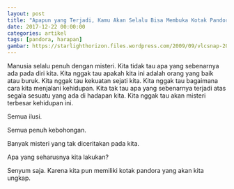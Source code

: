 ```yaml
---
layout: post
title: "Apapun yang Terjadi, Kamu Akan Selalu Bisa Membuka Kotak Pandora Itu"
date: 2017-12-22 00:00:00
categories: artikel
tags: [pandora, harapan]
gambar: https://starlighthorizon.files.wordpress.com/2009/09/vlcsnap-2009-09-06-17h32m39s242.png
---
```


Manusia selalu penuh dengan misteri. Kita tidak tau apa yang sebenarnya ada pada diri kita. Kita nggak tau apakah kita ini adalah orang yang baik atau buruk. Kita nggak tau kekuatan sejati kita. Kita nggak tau bagaimana cara kita menjalani kehidupan. Kita tak tau apa yang sebenarnya terjadi atas segala sesuatu yang ada di hadapan kita. Kita nggak tau akan misteri terbesar kehidupan ini.

Semua ilusi.

Semua penuh kebohongan.

Banyak misteri yang tak diceritakan pada kita.

Apa yang seharusnya kita lakukan?

Senyum saja. Karena kita pun memiliki kotak pandora yang akan kita ungkap.